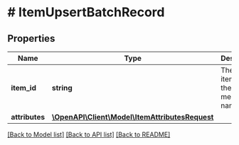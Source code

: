 # # ItemUpsertBatchRecord

## Properties

Name | Type | Description | Notes
------------ | ------------- | ------------- | -------------
**item_id** | **string** | The catalog item id in the merchant namespace | [optional]
**attributes** | [**\OpenAPI\Client\Model\ItemAttributesRequest**](ItemAttributesRequest.md) |  | [optional]

[[Back to Model list]](../../README.md#models) [[Back to API list]](../../README.md#endpoints) [[Back to README]](../../README.md)
